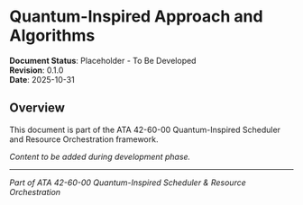 # Quantum-Inspired Approach and Algorithms

**Document Status**: Placeholder - To Be Developed  
**Revision**: 0.1.0  
**Date**: 2025-10-31

## Overview

This document is part of the ATA 42-60-00 Quantum-Inspired Scheduler and Resource Orchestration framework.

*Content to be added during development phase.*

---

*Part of ATA 42-60-00 Quantum-Inspired Scheduler & Resource Orchestration*
